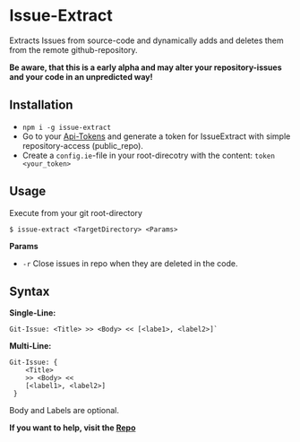 # Issue-Extract

Extracts Issues from source-code and dynamically adds and deletes them from the remote github-repository.

**Be aware, that this is a early alpha and may alter your repository-issues and your code in an unpredicted way!**

## Installation
+ `npm i -g issue-extract`
+ Go to your [Api-Tokens](https://github.com/settings/tokens) and generate a token for IssueExtract with simple repository-access (public_repo).
+ Create a `config.ie`-file in your root-direcotry with the content: `token <your_token>`

## Usage
Execute from your git root-directory

```
$ issue-extract <TargetDirectory> <Params>
```

**Params**
+ `-r` Close issues in repo when they are deleted in the code.

## Syntax
**Single-Line:**
```
Git-Issue: <Title> >> <Body> << [<labe1>, <label2>]`
```

**Multi-Line:**
```
Git-Issue: { 
	<Title>
	>> <Body> << 
	[<label1>, <label2>]
 }
```

Body and Labels are optional.

**If you want to help, visit the [Repo](https://github.com/Agreon/IssueExtract)**

